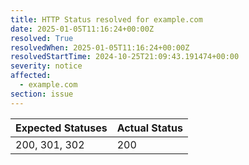 ```yaml
---
title: HTTP Status resolved for example.com
date: 2025-01-05T11:16:24+00:00Z
resolved: True
resolvedWhen: 2025-01-05T11:16:24+00:00Z
resolvedStartTime: 2024-10-25T21:09:43.191474+00:00
severity: notice
affected:
  - example.com
section: issue
---
```


| Expected Statuses | Actual Status  |
|-------------------|----------------|
| 200, 301, 302 | 200 |
